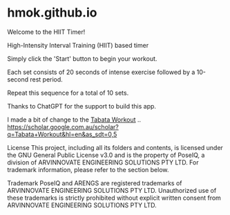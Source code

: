 
# hmok.github.io
Welcome to the HIIT Timer!

High-Intensity Interval Training (HIIT) based timer

Simply click the 'Start' button to begin your workout.

Each set consists of 20 seconds of intense exercise followed by a 10-second rest period.

Repeat this sequence for a total of 10 sets.

Thanks to ChatGPT for the support to build this app.

I made a bit of change to the [Tabata Workout]([url](https://scholar.google.com.au/scholar?q=Tabata+Workout&hl=en&as_sdt=0,5)https://scholar.google.com.au/scholar?q=Tabata+Workout&hl=en&as_sdt=0,5) ..
https://scholar.google.com.au/scholar?q=Tabata+Workout&hl=en&as_sdt=0,5


License
This project, including all its folders and contents, is licensed under the GNU General Public License v3.0 and is the property of PoseIQ, a division of ARVINNOVATE ENGINEERING SOLUTIONS PTY LTD. For trademark information, please refer to the section below.

Trademark
PoseIQ and ARENGS are registered trademarks of ARVINNOVATE ENGINEERING SOLUTIONS PTY LTD. Unauthorized use of these trademarks is strictly prohibited without explicit written consent from ARVINNOVATE ENGINEERING SOLUTIONS PTY LTD.


